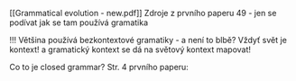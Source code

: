 [[Grammatical evolution - new.pdf]]
Zdroje z prvního paperu
49 - jen se podívat jak se tam používá gramatika

!!! Většina používá bezkontextové gramatiky - a není to blbě? Vždyť svět je kontext! a gramatický kontext se dá na světový kontext mapovat!

Co to je closed grammar?
Str. 4 prvního paperu: 